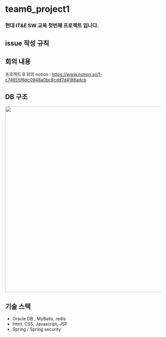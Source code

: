 # team6_project1
### 현대 IT&amp;E SW 교육 첫번째 프로젝트 입니다.

## issue 작성 규칙

## 회의 내용 
프로젝트 B 회의 notion : https://www.notion.so/1-c74655f6dc0948a0bc8cdd7d4188adcb
## DB 구조 
<img src="https://user-images.githubusercontent.com/26537043/135944149-bdec767f-e166-4f28-b489-bb2e63022fa2.png" width="900" height="600"/>

## 기술 스택
 - Oracle DB , MyBatis, redis
 - Html, CSS, Javascript, JSP
 - Spring / Spring security
